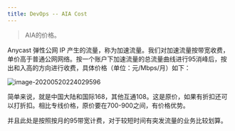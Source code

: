 ```yaml
---
title: DevOps -- AIA Cost
---
```




> AIA的价格。



Anycast 弹性公网 IP 产生的流量，称为加速流量。我们对加速流量按带宽收费，单价高于普通公网网络。按一个账户下加速流量的总流量曲线进行95消峰后，按出和入高的方向进行收费，具体价格（单位：元/Mbps/月）如下：



![image-20200520224029596](https://raw.githubusercontent.com/LipingMao/LipingMao.github.io/master/_posts/image-20200520224029596.png)

简单来说，就是中国大陆和国际168，其他互通108。这是原价，如果有折扣还可以打折扣。相比专线价格，原价要在700-900之间，有价格优势。

并且此处是按照按月的95带宽计费，对于较短时间有突发流量的业务比较划算。